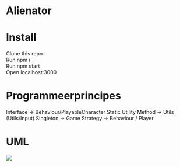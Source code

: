 # Alienator

<h1>Install</h1>
Clone this repo.<br/>
Run npm i <br/>
Run npm start <br/>
Open localhost:3000 <br/>

<h1>Programmeerprincipes</h1>
Interface -> Behaviour/PlayableCharacter
Static Utility Method -> Utils (Utils/Input)
Singleton -> Game
Strategy -> Behaviour / Player

<h1>UML</h1>
<img src="https://www.dropbox.com/s/r6w0xb4rsgdw9wp/Klassen%20Diagram.jpg?dl=1"/>
